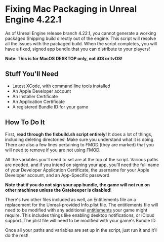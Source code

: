 # Fixing Mac Packaging in Unreal Engine 4.22.1

As of Unreal Engine release branch 4.22.1, you cannot generate a working packaged Shipping build directly out of the engine. This script will resolve all the issues with the packaged build. When the script completes, you will have a fixed, signed app bundle that you can distribute to your players!

**Note: This is for MacOS DESKTOP only, not iOS or tvOS!**

## Stuff You'll Need

- Latest XCode, with command line tools installed
- An Apple Developer account
- An Installer Certificate
- An Application Certificate
- A registered Bundle ID for your game

## How To Do It

First, **read through the fixbuild.sh script entirely**! It does a lot of things, including deleting directories! Make sure you understand what it is doing.  There are also a few lines pertaining to FMOD (they are marked) that you will need to remove if you are not using FMOD. 

All the variables you'll need to set are at the top of the script. Various paths are needed, and if you intend on signing your app, you'll need the full name of your Developer Application Certificate, the username for your Apple Developer account, and an App-Specific password.

**Note that if you do not sign your app bundle, the game will not run on other machines unless the Gatekeeper is disabled!**

There's two other files included as well, an Entitlements file an a replacement for the Unreal-provided Info.plist file. The entitlements file will need to be modified with any additional [entitlements](https://developer.apple.com/library/archive/documentation/Miscellaneous/Reference/EntitlementKeyReference/Chapters/AboutEntitlements.html) your game might require. This includes things like enabling desktop notifications, or iCloud support. The plist file will need to be modified with your game's Bundle ID.

Once all your paths and variables are set up in the script, just run it and it'll do the rest!